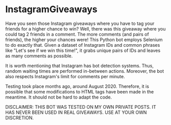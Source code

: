 # InstagramGiveaways

Have you seen those Instagram giveaways where you have to tag your friends for a higher chance to win?
Well, there was this giveaway where you could tag 2 friends in a comment. The more comments (and pairs of friends), the higher your chances were!
This Python bot employs Selenium to do exactly that. Given a dataset of Instagram IDs and common phrases like "Let's see if we win this time!",
it grabs unique pairs of IDs and leaves as many comments as possible.

It is worth mentioning that Instagram has bot detection systems. Thus, random waiting times are performed in-between actions. Moreover,
the bot also respects Instagram's limit for comments per minute.

Testing took place months ago, around August 2020. Therefore, it is possible that some modifications to HTML tags have been made in the meantime.
It should not be hard to adapt the code.

DISCLAIMER: THIS BOT WAS TESTED ON MY OWN PRIVATE POSTS. IT HAS NEVER BEEN USED IN REAL GIVEAWAYS. USE AT YOUR OWN DISCRETION.
